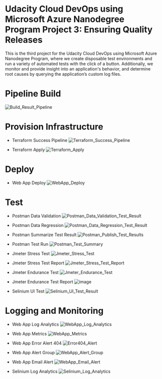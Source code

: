 # Udacity Cloud DevOps using Microsoft Azure Nanodegree Program Project 3: Ensuring Quality Releases

This is the third project for the Udacity Cloud DevOps using Microsoft Azure Nanodegree Program, where we create disposable test environments and run a variety of automated tests with the click of a button. Additionally, we monitor and provide insight into an application's behavior, and determine root causes by querying the application’s custom log files.

# Pipeline Build
![Build_Result_Pipeline](https://github.com/hakimuddin53/cd1807-Project-Ensuring-Quality-Releases/assets/80934027/fb3a9994-1beb-4d29-8a07-975b00932595)


# Provision Infrastructure 

* Terraform Success Pipeline
![Terraform_Success_Pipeline](https://github.com/hakimuddin53/cd1807-Project-Ensuring-Quality-Releases/assets/80934027/62392d49-4f77-48d4-a10f-27b8dcfb22e6)

* Terraform Apply
![Terraform_Apply](https://github.com/hakimuddin53/cd1807-Project-Ensuring-Quality-Releases/assets/80934027/61fa942c-e6c3-4be8-a619-81576e531625)

# Deploy 

* Web App Deploy
![WebApp_Deploy](https://github.com/hakimuddin53/cd1807-Project-Ensuring-Quality-Releases/assets/80934027/442ac0d2-67db-4594-8880-b82cced643cc)

# Test

* Postman Data Validation
![Postman_Data_Validation_Test_Result](https://github.com/hakimuddin53/cd1807-Project-Ensuring-Quality-Releases/assets/80934027/4c1a8628-c38b-4d12-96d3-19889dd09646)

* Postman Data Regression
![Postman_Data_Regression_Test_Result](https://github.com/hakimuddin53/cd1807-Project-Ensuring-Quality-Releases/assets/80934027/f0b7d1a3-560b-499c-b043-c83af8858cf9)

* Postman Summarize Test Result
![Postman_Publish_Test_Results](https://github.com/hakimuddin53/cd1807-Project-Ensuring-Quality-Releases/assets/80934027/86e9be14-ecfc-4fa8-9d97-89d457d7da32)

* Postman Test Run
![Postman_Test_Summary](https://github.com/hakimuddin53/cd1807-Project-Ensuring-Quality-Releases/assets/80934027/2f27f899-ed67-490d-8638-84aef104919b)

* Jmeter Stress Test
![Jmeter_Stress_Test](https://github.com/hakimuddin53/cd1807-Project-Ensuring-Quality-Releases/assets/80934027/405f4c3c-317d-4d45-8bab-4dfb36001672)

* Jmeter Stress Test Report
![Jmeter_Stress_Test_Report](https://github.com/hakimuddin53/cd1807-Project-Ensuring-Quality-Releases/assets/80934027/f307b182-7d01-464a-9049-911b86c01877)

* Jmeter Endurance Test
![Jmeter_Endurance_Test](https://github.com/hakimuddin53/cd1807-Project-Ensuring-Quality-Releases/assets/80934027/2ba36c38-262a-4d4a-81ba-32fe346a237b)

* Jmeter Endurance Test Report
![image](https://github.com/hakimuddin53/cd1807-Project-Ensuring-Quality-Releases/assets/80934027/1a8bdfc5-4027-43de-a6f1-acbb43c463f2)

* Selinium UI Test
![Selinium_UI_Test_Result](https://github.com/hakimuddin53/cd1807-Project-Ensuring-Quality-Releases/assets/80934027/0189c917-f5a0-419a-9c7d-98956fe80f05)

# Logging and Monitoring

* Web App Log Analytics
![WebApp_Log_Analytics](https://github.com/hakimuddin53/cd1807-Project-Ensuring-Quality-Releases/assets/80934027/c0ca2c9b-c935-4f07-877f-e69b65ded1e3)

* Web App Metrics
![WebApp_Metrics](https://github.com/hakimuddin53/cd1807-Project-Ensuring-Quality-Releases/assets/80934027/8eaf8fdb-e2e0-42d4-b104-4fd67bf7d95a)

* Web App Error Alert 404
![Error404_Alert](https://github.com/hakimuddin53/cd1807-Project-Ensuring-Quality-Releases/assets/80934027/e98c5c73-ff55-4e9a-979d-6a81804e81fc)

* Web App Alert Group
![WebApp_Alert_Group](https://github.com/hakimuddin53/cd1807-Project-Ensuring-Quality-Releases/assets/80934027/29179003-87b7-4ac9-85cc-729a0129acc1)

* Web App Email Alert
![WebApp_Email_Alert](https://github.com/hakimuddin53/cd1807-Project-Ensuring-Quality-Releases/assets/80934027/4c17a3b6-f721-47a8-abee-85ef1e5e92c7)

* Selinium Log Analytics
![Selinium_Log_Analytics](https://github.com/hakimuddin53/cd1807-Project-Ensuring-Quality-Releases/assets/80934027/7ed0bd6c-3681-4ff7-8f85-3167aad7bbd7)
